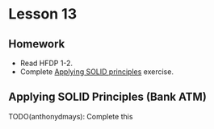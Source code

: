 # Lesson 13

## Homework

* Read HFDP 1-2.
* Complete [Applying SOLID principles](#applying-solid-principles-bank-atm) exercise.

## Applying SOLID Principles (Bank ATM)

TODO(anthonydmays): Complete this

[bank-folder]: ./bank/
